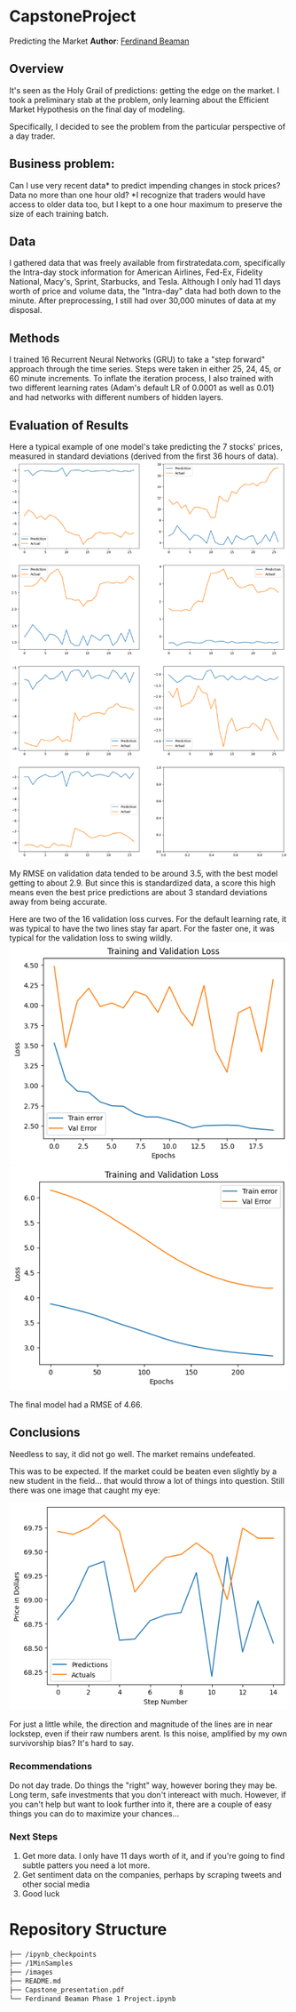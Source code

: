 # CapstoneProject
Predicting the Market
**Author**: [Ferdinand Beaman](mailto:ferdinand.beaman@gmail.com)

## Overview
It's seen as the Holy Grail of predictions: getting the edge on the market.
I took a preliminary stab at the problem, only learning about the Efficient Market Hypothesis on the final day of modeling.

Specifically, I decided to see the problem from the particular perspective of a day trader.

## Business problem: 
Can I use very recent data* to predict impending changes in stock prices? Data no more than one hour old?
*I recognize that traders would have access to older data too, but I kept to a one hour maximum to preserve the size of each training batch.

## Data
I gathered data that was freely available from firstratedata.com, specifically the Intra-day stock information for American Airlines, Fed-Ex, Fidelity National, Macy's, Sprint, Starbucks, and Tesla.
Although I only had 11 days worth of price and volume data, the "Intra-day" data had both down to the minute. After preprocessing, I still had over 30,000 minutes of data at my disposal.

## Methods
I trained 16 Recurrent Neural Networks (GRU) to take a "step forward" approach through the time series. Steps were taken in either 25, 24, 45, or 60 minute increments. To inflate the iteration process, I also trained with two different learning rates (Adam's default LR of 0.0001 as well as 0.01) and had networks with different numbers of hidden layers.

## Evaluation of Results
Here a typical example of one model's take predicting the 7 stocks' prices, measured in standard deviations (derived from the first 36 hours of data).
![img](./Images/Bad_image)

My RMSE on validation data tended to be around 3.5, with the best model getting to about 2.9. But since this is standardized data, a score this high means even the best price predictions are about 3 standard deviations away from being accurate.

Here are two of the 16 validation loss curves. For the default learning rate, it was typical to have the two lines stay far apart. For the faster one, it was typical for the validation loss to swing wildly.
![img](./Images/terrible_loss)
![img](./Images/terrible_twos)

The final model had a RMSE of 4.66.

## Conclusions
Needless to say, it did not go well. The market remains undefeated.

This was to be expected. If the market could be beaten even slightly by a new student in the field... that would throw a lot of things into question. 
Still there was one image that caught my eye:

![img](./Images/Hopeful_image)

For just a little while, the direction and magnitude of the lines are in near lockstep, even if their raw numbers arent. Is this noise, amplified by my own survivorship bias? It's hard to say.


### Recommendations
Do not day trade. Do things the "right" way, however boring they may be. Long term, safe investments that you don't intereact with much.
However, if you can't help but want to look further into it, there are a couple of easy things you can do to maximize your chances...

### Next Steps
1) Get more data. I only have 11 days worth of it, and if you're going to find subtle patters you need a lot more.
2) Get sentiment data on the companies, perhaps by scraping tweets and other social media
3) Good luck

# Repository Structure

```
├── /ipynb_checkpoints
├── /1MinSamples
├── /images
├── README.md
├── Capstone_presentation.pdf
└── Ferdinand Beaman Phase 1 Project.ipynb
```
